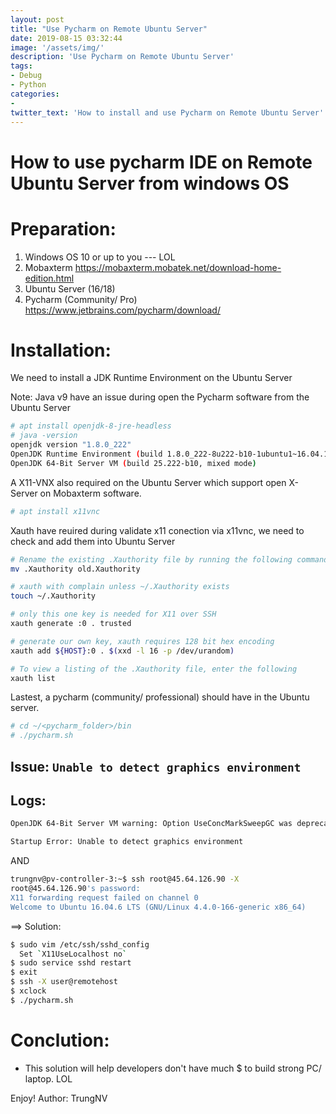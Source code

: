 ```yaml
---
layout: post
title: "Use Pycharm on Remote Ubuntu Server"
date: 2019-08-15 03:32:44
image: '/assets/img/'
description: 'Use Pycharm on Remote Ubuntu Server'
tags:
- Debug
- Python
categories:
- 
twitter_text: 'How to install and use Pycharm on Remote Ubuntu Server'
---
```


How to use pycharm IDE on Remote Ubuntu Server from windows OS
==============================================================

Preparation:
===========
1. Windows OS 10 or up to you --- LOL
2. Mobaxterm <https://mobaxterm.mobatek.net/download-home-edition.html>
3. Ubuntu Server (16/18)
4. Pycharm (Community/ Pro) <https://www.jetbrains.com/pycharm/download/>

Installation:
============

We need to install a JDK Runtime Environment on the Ubuntu Server

Note: Java v9 have an issue during open the Pycharm software from the Ubuntu Server

```bash
# apt install openjdk-8-jre-headless
# java -version
openjdk version "1.8.0_222"
OpenJDK Runtime Environment (build 1.8.0_222-8u222-b10-1ubuntu1~16.04.1-b10)
OpenJDK 64-Bit Server VM (build 25.222-b10, mixed mode)
```
A X11-VNX also required on the Ubuntu Server which support open X-Server on Mobaxterm software.

```bash
# apt install x11vnc
```

Xauth have reuired during validate x11 conection via x11vnc, we need to check and add them into Ubuntu Server

```bash
# Rename the existing .Xauthority file by running the following command
mv .Xauthority old.Xauthority 

# xauth with complain unless ~/.Xauthority exists
touch ~/.Xauthority

# only this one key is needed for X11 over SSH 
xauth generate :0 . trusted 

# generate our own key, xauth requires 128 bit hex encoding
xauth add ${HOST}:0 . $(xxd -l 16 -p /dev/urandom)

# To view a listing of the .Xauthority file, enter the following 
xauth list 
```

Lastest, a pycharm (community/ professional) should have in the Ubuntu server.

```bash
# cd ~/<pycharm_folder>/bin
# ./pycharm.sh
```

Issue: `Unable to detect graphics environment`
----------------------------------------------
Logs:
-----
  ```bash
  OpenJDK 64-Bit Server VM warning: Option UseConcMarkSweepGC was deprecated in version 9.0 and will likely be removed in a future  release.

  Startup Error: Unable to detect graphics environment
  ```
  AND
  ```bash
  trungnv@pv-controller-3:~$ ssh root@45.64.126.90 -X
  root@45.64.126.90's password:
  X11 forwarding request failed on channel 0
  Welcome to Ubuntu 16.04.6 LTS (GNU/Linux 4.4.0-166-generic x86_64)
  ```
==> 
Solution:

  ```bash
  $ sudo vim /etc/ssh/sshd_config
    Set `X11UseLocalhost no`
  $ sudo service sshd restart
  $ exit
  $ ssh -X user@remotehost
  $ xclock
  $ ./pycharm.sh
  ```

Conclution:
===========
- This solution will help developers don't have much $ to build strong PC/ laptop. LOL

Enjoy!
Author: TrungNV
